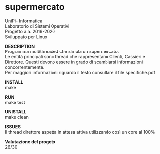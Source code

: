 # supermercato

UniPi- Informatica  
Laboratorio di Sistemi Operativi  
Progetto a.a. 2019-2020  
Sviluppato per Linux  
  
**DESCRIPTION**  
  Programma multithreaded che simula un supermercato.   
  Le entità principali sono thread che rappresentano Clienti, Cassieri e Direttore. Questi devono essere in grado di scambiarsi informazioni concorrentemente.  
  Per maggiori informazioni riguardo il testo consultare il file specifiche.pdf  

**INSTALL**  
  make

**RUN**  
  make test
  
**UNISTALL**  
  make clean  
  
**ISSUES**  
Il thread direttore aspetta in attesa attiva utilizzando così un core al 100%  
  
  
  
**Valutazione del progeto**  
26/30
